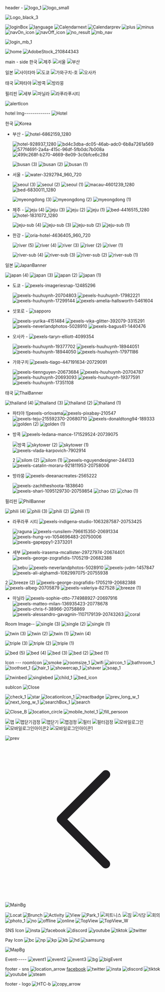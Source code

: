 header -
![logo_1](https://github.com/simjsik/savefile/assets/39624384/70f2dcbd-dd21-4d16-9aa3-fa0756ecc062)
![logo_small](https://github.com/user-attachments/assets/71aa6b25-f221-4d95-b1fc-a65e4397cefa)


![Logo_black_3](https://github.com/user-attachments/assets/22fd7020-dff8-4f04-91cf-f2da5a7c4911)

![loginBox](https://github.com/simjsik/savefile/assets/39624384/985bd186-91e9-437b-91c7-6e1d2725855d)
![language](https://github.com/simjsik/savefile/assets/39624384/6e60b823-237c-49c8-9b30-c28659d381fc)
![Calendarnext](https://github.com/simjsik/savefile/assets/39624384/3ed517cf-52af-4c78-be11-b7a28e2f2f58)
![Calendarprev](https://github.com/simjsik/savefile/assets/39624384/d99b0090-cf55-4f4d-ad23-59f124992614)
![plus](https://github.com/simjsik/savefile/assets/39624384/664f1cd2-1c18-43ee-9066-d51065b4c938)
![minus](https://github.com/simjsik/savefile/assets/39624384/81074449-6762-4ba7-a088-a00a585886c5)
![navOn_icon](https://github.com/user-attachments/assets/6b8eeff2-2355-4495-ad6d-dcc969813f84)
![navOff_icon](https://github.com/user-attachments/assets/2b788ae1-56d2-4d9d-83ad-3c0e279f60cf)
![no_result](https://github.com/user-attachments/assets/d1e6d91c-553a-4223-856e-64029389471a)
![mb_nav](https://github.com/user-attachments/assets/01161483-2924-499b-98a3-10ba8c0e80e0)

![login_mb_1](https://github.com/user-attachments/assets/3b953b8d-4250-4c0d-8f85-99da101d1556)

![home](https://github.com/user-attachments/assets/39bd586f-e9cf-4b15-87e5-9d04e57a39ed)
![AdobeStock_210844343](https://github.com/user-attachments/assets/d1f98c8b-d80f-4299-8b16-286b93d5e50d)

main - side
한국
![제주](https://github.com/simjsik/savefile/assets/39624384/c2b8f930-0075-4e6c-9b3f-78297e52b9ee)
![서울](https://github.com/simjsik/savefile/assets/39624384/a2c5e383-8572-4cc3-b451-c42ea3fac2d5)
![부산](https://github.com/simjsik/savefile/assets/39624384/3201e968-aa14-49c5-8d24-36265a0f5d36)

일본
![사이타마](https://github.com/simjsik/savefile/assets/39624384/f68ae263-9ae8-49aa-a040-e9edd35f1c12)
![도쿄](https://github.com/simjsik/savefile/assets/39624384/e4de95e9-6650-4983-9807-1aefa6dffcc0)
![가와구치-호](https://github.com/simjsik/savefile/assets/39624384/ad1d56a5-21a6-406b-88f8-f27f1614ece5)
![오사카](https://github.com/simjsik/savefile/assets/39624384/6736f95a-4104-4eed-be6d-2ce2148520e7)

태국
![파타야](https://github.com/simjsik/savefile/assets/39624384/878dc0a5-52ed-4011-9b58-e9c6c4469566)
![방콕](https://github.com/simjsik/savefile/assets/39624384/dce54afc-0229-4385-9fd1-eedbcd0cc9f8)
![방라뭉](https://github.com/simjsik/savefile/assets/39624384/1f2945d3-a7b6-45c9-8ca8-105594732a00)

필리핀
![세부](https://github.com/simjsik/savefile/assets/39624384/799f3cf4-c0e8-4fd9-9fbf-b6c5152788af)
![마닐라](https://github.com/simjsik/savefile/assets/39624384/b79a2312-1eaa-4918-bc4d-ec8eab3df71f)
![라푸라푸시티](https://github.com/simjsik/savefile/assets/39624384/86aade06-4359-429f-a252-ee42c766ed4c)

![alertIcon](https://github.com/simjsik/savefile/assets/39624384/d109cea6-c8c2-4ad1-9a3f-68c18e222a8e)

hotel Img-------------
![Hotel](https://github.com/user-attachments/assets/13ab80bf-040f-4313-bf6a-9d7684a28cfa)

한국
  ![Korea](https://github.com/user-attachments/assets/ba9e4990-9dd4-4815-ab57-813e47051af4)

- 부산 -
  ![hotel-6862159_1280](https://github.com/user-attachments/assets/04cdabac-f50f-4041-98ec-727fafb47c01)
  
  ![hotel-928937_1280](https://github.com/user-attachments/assets/5db0e4cd-da85-4ff1-b36f-dd0482a4ffdf)
  ![bd4c3dba-dc05-46ab-adc0-6b8a7261a569](https://github.com/user-attachments/assets/7a657d3a-1e9c-4019-a36e-33c2a94decd2)
  ![577f4691-2a4a-415c-96df-5fb0dc7b008a](https://github.com/user-attachments/assets/2090fadc-fb88-43d5-99e1-922a57d2521b)
  ![499c268f-b270-4669-8e09-3c0bfce6c28d](https://github.com/user-attachments/assets/b7fc211f-95c2-4218-8ce5-7291fa7db75f)

  ![busan (3)](https://github.com/user-attachments/assets/5c5ad595-1d25-4963-bbd4-109e65a2fe84)
  ![busan (2)](https://github.com/user-attachments/assets/76d73658-4e2e-4c3a-b91d-2e2699329d6a)
  ![busan (1)](https://github.com/user-attachments/assets/09852079-a118-4589-ab2b-43b517dad977)

- 서울 -
  ![water-3292794_960_720](https://github.com/user-attachments/assets/c31abca3-5187-4f6c-91a5-59a309915975)
  
  ![seoul (3)](https://github.com/user-attachments/assets/fe5d3679-1e08-4d8b-9e85-5024471021bc)
  ![seoul (2)](https://github.com/user-attachments/assets/e8e36633-c217-45bf-a718-c256933dd5e6)
  ![seoul (1)](https://github.com/user-attachments/assets/f1f2d8c7-4be0-4fb5-811f-21b6d995b5e4)
  ![macau-4601239_1280](https://github.com/user-attachments/assets/903611cb-2873-444b-8641-36cefe0ebdfb)
  ![bed-6830011_1280](https://github.com/user-attachments/assets/8f7c5b99-66e7-4256-86ed-13ca0dc40c22)

  ![myeongdong (3)](https://github.com/user-attachments/assets/af4c4a6a-429c-4759-9ee9-bf7b03bcde9c)
  ![myeongdong (2)](https://github.com/user-attachments/assets/68c7f8fe-834d-4b5a-a1d0-e2f19a5a54ac)
  ![myeongdong (1)](https://github.com/user-attachments/assets/cf693b7e-a700-4d36-b0a3-eb8f6a5f7a49)

- 제주 -
  ![jeju (4)](https://github.com/user-attachments/assets/c8171013-6e90-4f07-b035-4ccd7320fd51)
  ![jeju (3)](https://github.com/user-attachments/assets/c0a3feb5-5f4c-48c0-b8ff-8c6b78157e79)
  ![jeju (2)](https://github.com/user-attachments/assets/d0d3250f-7298-4a9b-a5d1-6422269ffffb)
  ![jeju (1)](https://github.com/user-attachments/assets/647cb6a8-0bee-49ac-a8c2-e4a8eb8e37c9)
  ![bed-4416515_1280](https://github.com/user-attachments/assets/b0fae5c4-3027-4832-a2ee-65641201c2a8)
  ![hotel-1831072_1280](https://github.com/user-attachments/assets/d8f83636-c05f-484b-bca8-bd45f911ebb8)

  ![jeju-sub (4)](https://github.com/user-attachments/assets/435d5da1-a270-470b-a7af-acf6252ed274)
  ![jeju-sub (3)](https://github.com/user-attachments/assets/ac75cd35-e7a6-4b91-a5c1-9b6323d61e2d)
  ![jeju-sub (2)](https://github.com/user-attachments/assets/b1a0a455-dd99-496e-990f-8849e507cfdf)
  ![jeju-sub (1)](https://github.com/user-attachments/assets/d82a567f-f4af-42fc-bcbf-a3bc8020ce78)

- 한강 -
  ![oria-hotel-4636405_960_720](https://github.com/user-attachments/assets/e220e576-c79b-4ee2-9e0e-d2d8b10fda38)
  
  ![river (5)](https://github.com/user-attachments/assets/d344a3cf-bfc9-41dd-a9e3-c7778882a0ea)
  ![river (4)](https://github.com/user-attachments/assets/0fbe34af-3246-4ea5-9afb-670e96c8b758)
  ![river (3)](https://github.com/user-attachments/assets/20135041-ad55-4ebe-8da7-77d15acd9ce1)
  ![river (2)](https://github.com/user-attachments/assets/5e0e62d1-00f8-4de1-84ed-ff174b182e00)
  ![river (1)](https://github.com/user-attachments/assets/55db506f-e0f4-4805-8024-725b42e336cf)

  ![river-sub (4)](https://github.com/user-attachments/assets/83aa589c-4f6c-4673-b716-0c873350e4d5)
  ![river-sub (3)](https://github.com/user-attachments/assets/4acfc3a4-1ecd-441d-a84a-b7af08ab5b4f)
  ![river-sub (2)](https://github.com/user-attachments/assets/7cfef69e-5e49-4315-8c58-265aa68cae7c)
  ![river-sub (1)](https://github.com/user-attachments/assets/ceadaa0c-e083-4aab-88b1-16737a1643cf)

일본
![JapanBanner](https://github.com/user-attachments/assets/a484261e-e94e-477a-ba5d-f555389cac55)

![japan (4)](https://github.com/user-attachments/assets/f5c88ac2-a582-47bc-a172-200b3647f8f2)
![japan (3)](https://github.com/user-attachments/assets/ae264e4e-a3e9-4a49-8bcd-0d6f620f0756)
![japan (2)](https://github.com/user-attachments/assets/242056f3-571b-4237-a03c-0f5a4fca931b)
![japan (1)](https://github.com/user-attachments/assets/6fe20fb6-169a-4d53-8ea2-6303c4be4122)

- 도쿄 -
  ![pexels-imageriesnap-12485296](https://github.com/user-attachments/assets/55e1666b-679c-4c68-9984-7068d7fc2ddf)
  
  ![pexels-huuhuynh-20704803](https://github.com/user-attachments/assets/efd89067-d3f1-4252-b722-7c7cf1a9eb42)
  ![pexels-huuhuynh-17982221](https://github.com/user-attachments/assets/fe9b5e62-4a42-4051-8936-5256078c8458)
  ![pexels-huuhuynh-17299144](https://github.com/user-attachments/assets/c1aa7599-3f69-4b49-bd8c-702fa30fac32)
  ![pexels-amelia-hallsworth-5461604](https://github.com/user-attachments/assets/60cdce4d-3281-4c05-897e-674f64c3af16)

- 삿포로 -
  ![sapporo](https://github.com/user-attachments/assets/b53eeb44-caf5-4e64-af3c-6b8223a24aee)

  ![pexels-yurika-4151484](https://github.com/user-attachments/assets/978d7e99-5662-45f4-badf-2d0e7640d173)
  ![pexels-vika-glitter-392079-3315291](https://github.com/user-attachments/assets/7f92dc55-44a9-4ba3-9907-90205b9d3bd1)
  ![pexels-neverlandphotos-5028910](https://github.com/user-attachments/assets/65e4f994-6c67-4275-af2b-d5a13bfa3567)
  ![pexels-bagus41-1440476](https://github.com/user-attachments/assets/425b39a9-86a8-4dfa-8dae-7582129e4155)

- 오사카 -
  ![pexels-taryn-elliott-4099354](https://github.com/user-attachments/assets/afaae7c0-b75f-437b-8d50-f8342661f831)
  
  ![pexels-huuhuynh-19377702](https://github.com/user-attachments/assets/b2f19e79-ab56-464d-83e7-5be9b07d992f)
  ![pexels-huuhuynh-18944051](https://github.com/user-attachments/assets/34598c47-d25c-44e3-a854-0026d8b67116)
  ![pexels-huuhuynh-18944050](https://github.com/user-attachments/assets/a3ce7491-32f7-4adf-99b1-a5e89f0974fc)
  ![pexels-huuhuynh-17971186](https://github.com/user-attachments/assets/29803690-7aca-4756-923d-580a9b5e591e)

- 가와구치
  ![pexels-tiago-447191634-20729091](https://github.com/user-attachments/assets/f669b8d6-45ef-44d3-95a7-3f0a94c17f1e)
  
  ![pexels-tiennguyen-20673684](https://github.com/user-attachments/assets/560baca6-fd1d-41f3-b83b-d5cb768df7ca)
  ![pexels-huuhuynh-20704787](https://github.com/user-attachments/assets/ce3bae56-43a4-4f83-ac66-164787694cab)
  ![pexels-huuhuynh-20693093](https://github.com/user-attachments/assets/fa442823-0822-4167-9f83-add11d9cafd3)
  ![pexels-huuhuynh-19377591](https://github.com/user-attachments/assets/f5f67c46-591e-476d-9666-76065340ae56)
  ![pexels-huuhuynh-17351108](https://github.com/user-attachments/assets/f7025f8c-8db8-46b7-a05a-bcf271e6b80c)


태국
![ThaiBanner](https://github.com/user-attachments/assets/b1f95f41-0626-455a-96f1-5f802006e8a3)

![thailand (4)](https://github.com/user-attachments/assets/26ad5c1f-d545-4d11-91a2-05c17d73e2b5)
![thailand (3)](https://github.com/user-attachments/assets/f69f6d49-6e6e-4b4d-8ab4-771765d10d64)
![thailand (2)](https://github.com/user-attachments/assets/5400298d-c56a-4420-8ecc-db3657b51b7c)
![thailand (1)](https://github.com/user-attachments/assets/6f9284c4-35ae-4d00-b688-9e3aa1bd95e8)

- 파타야
  ![pexels-orlovama![pexels-pixabay-210547](https://github.com/user-attachments/assets/967c37a0-aad9-436f-863b-7ca4f6897f3c)
  ![pexels-teju-215592370-20680710](https://github.com/user-attachments/assets/333a3298-467b-4129-be11-0e4e56ee3ad4)
  ![pexels-donaldtong94-189333](https://github.com/user-attachments/assets/00f80cf4-a814-4ee3-af2b-a0467bb566ba)
  ![golden (2)](https://github.com/user-attachments/assets/2472f5e2-07cb-477c-9dd3-eeddf461a2ae)
  ![golden (1)](https://github.com/user-attachments/assets/a2adec1d-2650-4e62-a78d-9671e0199531)

- 방콕
  ![pexels-ledana-mance-171529524-20739075](https://github.com/user-attachments/assets/6b585079-ba30-4a26-9cd9-5289808feb58)
  
  ![방콕](https://github.com/user-attachments/assets/73c169ef-3b32-4358-850a-eace2e95e299)
  ![skytower (2)](https://github.com/user-attachments/assets/2c558761-7d4c-431a-a826-6dbdf16b77d9)
  ![skytower (1)](https://github.com/user-attachments/assets/7d65977a-73ba-4446-91be-e29112502c3d)
  ![pexels-vlada-karpovich-7902914](https://github.com/user-attachments/assets/c37db558-fc66-41bc-bfbc-75bbde579565)
  
  2
  ![silom (2)](https://github.com/user-attachments/assets/d0e8972c-82df-4af0-8bc0-caca089f93d7)
  ![silom (1)](https://github.com/user-attachments/assets/0395a1c5-bd98-49fa-bb07-4536f8de4449)
  ![pexels-nguyendesigner-244133](https://github.com/user-attachments/assets/09a7f475-9aad-47e0-8db4-98d9a41541b9)
  ![pexels-catalin-moraru-921811953-20758006](https://github.com/user-attachments/assets/749d6e10-3a64-438c-ab37-46dcae1f92e8)

- 방라뭉
  ![pexels-deeanacreates-2565222](https://github.com/user-attachments/assets/1aba27b8-8c1d-4062-b2e9-2138757c035c)
  
  ![pexels-zachtheshoota-1838640](https://github.com/user-attachments/assets/cb51ee4c-fab9-4619-9ac8-b59360d1f57b)
  ![pexels-shari-1095129730-20759854](https://github.com/user-attachments/assets/7386b83e-ff2c-4529-9a6d-7bcd0c35e289)
  ![chao (2)](https://github.com/user-attachments/assets/ee5141b5-c556-4d0c-a50c-23fdffefe4d8)
  ![chao (1)](https://github.com/user-attachments/assets/bd361f76-ae32-4723-bb1d-c560c06bb89c)

필리핀
![PhilBanner](https://github.com/user-attachments/assets/bdc2577c-2cfa-45ec-b562-ab85641f07e2)

![phili (4)](https://github.com/user-attachments/assets/01d6031c-e1c2-4162-a744-e71a910797f2)
![phili (3)](https://github.com/user-attachments/assets/f71d8cd0-974c-4da4-af5f-2f974619cffe)
![phili (2)](https://github.com/user-attachments/assets/aee8d68d-01c7-4d65-a4ce-883a55de5baf)
![phili (1)](https://github.com/user-attachments/assets/4a89abaa-1efe-4f98-a21c-8d26f2d126a8)

- 라푸라푸 시티
  ![pexels-indigena-studio-1063287587-20753425](https://github.com/user-attachments/assets/20d33713-3677-4ec0-ab94-1c88435dea46)
  
  ![raguna](https://github.com/user-attachments/assets/368d067b-00aa-4d4d-af2b-54b1ea4927df)
  ![pexels-runsilem-796615350-20691334](https://github.com/user-attachments/assets/3606b347-d73e-4957-b74e-3d47396c86fb)
  ![pexels-hung-vo-1054696483-20750006](https://github.com/user-attachments/assets/690f14de-f41d-4739-bfec-f1121e8e2412)
  ![pexels-gapeppy1-2373201](https://github.com/user-attachments/assets/06a0ffdb-23ae-44b0-88da-65f21b454178)

- 세부
  ![pexels-irasema-mcallister-29727974-20674401](https://github.com/user-attachments/assets/a7369d2c-a6ca-4da8-9242-984efa7a3f7c)
  ![pexels-george-zografidis-1705219-20682388](https://github.com/user-attachments/assets/00132f5d-77e2-45c6-a5b4-882ee612f20a)
  
  ![sebu](https://github.com/user-attachments/assets/80990f05-feda-430a-b8d5-c5b400971641)
  ![pexels-neverlandphotos-5028910](https://github.com/user-attachments/assets/b3d9d079-b358-4fed-a74f-542f1b8e8225)
  ![pexels-jvdm-1457847](https://github.com/user-attachments/assets/40ee9ae6-92b7-4ffa-875e-b6b070876424)
  ![pexels-ali-alghamdi-1082997075-20755938](https://github.com/user-attachments/assets/449ae0f2-ba0c-4aea-bc05-6ff9509f63b1)

2
  ![breeze (2)](https://github.com/user-attachments/assets/862a6570-1c4e-4343-baa4-81dd55a44056)
  ![pexels-george-zografidis-1705219-20682388](https://github.com/user-attachments/assets/adc6999f-b0b6-4764-b580-ca9150864282)
  ![pexels-albeg-20705879](https://github.com/user-attachments/assets/8921ef2c-aa54-462b-b406-a263d85f4f4e)
  ![pexels-valeriya-827528](https://github.com/user-attachments/assets/2b15d73d-4afc-436f-9e8b-7b39b384e389)
  ![breeze (1)](https://github.com/user-attachments/assets/f4590416-b6f0-426a-9575-f79d0c51b512)


- 마닐라
  ![pexels-sophie-otto-774988927-20697916](https://github.com/user-attachments/assets/40ff05d8-0c66-4ad0-8ec4-6780e6e9574e)
  ![pexels-matteo-milan-136935423-20778678](https://github.com/user-attachments/assets/63c4e7f9-5298-41a9-8cc6-d7991477bea6)
  ![pexels-chris-f-38966-20758869](https://github.com/user-attachments/assets/0f6ef2d0-21c4-4141-9c1b-67be554b8e06)
  ![pexels-alessandro-gavagnin-1107179139-20743263](https://github.com/user-attachments/assets/cf6d9261-d024-41d1-a50d-36edfb0556ae)
  ![coral](https://github.com/user-attachments/assets/96b10826-0058-45a0-8996-ec63e148fb52)


Room Image--
![single (3)](https://github.com/user-attachments/assets/c9b30b8e-1dc9-431b-9f70-81566b814646)
![single (2)](https://github.com/user-attachments/assets/c77925df-2be2-4d8a-aa88-2ea2ca09baf3)
![single (1)](https://github.com/user-attachments/assets/0637d60a-4fc7-46b0-82ec-a6dd068caf78)

![twin (3)](https://github.com/user-attachments/assets/98aa409f-6c5a-4811-b74d-436a56ae1b90)
![twin (2)](https://github.com/user-attachments/assets/acca0366-f938-4830-abfc-bdf8e0294ede)
![twin (1)](https://github.com/user-attachments/assets/e916bbf9-57a7-41b7-9c92-ad749bfbab8f)
![twin (4)](https://github.com/user-attachments/assets/db4d09b8-e53a-41c5-b07b-abc76631bef4)

![triple (3)](https://github.com/user-attachments/assets/dd4295d7-e108-48cd-8a44-8e02b0f84723)
![triple (2)](https://github.com/user-attachments/assets/5d72d0d8-2ff3-4104-8f9e-d857e5ce343a)
![triple (1)](https://github.com/user-attachments/assets/2f60b584-98a4-43b9-a29d-bd062ef76966)

![bed (5)](https://github.com/user-attachments/assets/b1f66f21-8132-415b-87dc-837a53324660)
![bed (4)](https://github.com/user-attachments/assets/ad999556-0fad-4169-bf0a-dc64bf18771a)
![bed (3)](https://github.com/user-attachments/assets/b2986a2b-9d54-41e1-af6a-4a40d549ddf5)
![bed (2)](https://github.com/user-attachments/assets/b382656e-a167-4e22-b413-18b71d3f2d3e)
![bed (1)](https://github.com/user-attachments/assets/a2fe67a3-53c2-4e1e-8d4b-9497699ac830)

Icon ---
roomIcon
![smoke](https://github.com/user-attachments/assets/b8bc9984-d829-425e-8372-1a508edae08e)
![roomsize_1](https://github.com/user-attachments/assets/1aec627a-9f05-48b6-8a6f-83b5ec578ef6)
![wifi](https://github.com/user-attachments/assets/4d91435c-9a75-46d1-a2d4-0de4daa91f47)
![aircon_1](https://github.com/user-attachments/assets/608bc0be-d855-4b55-92b5-180bc16998e4)
![bathroom_1](https://github.com/user-attachments/assets/b7006f8e-8147-4e36-8cc5-30da9ae5c15c)
![toothset_1](https://github.com/user-attachments/assets/a378b383-70ee-4951-99ca-c482707d4e5b)
(![hair_1](https://github.com/user-attachments/assets/f96419da-2966-4d14-8bb0-b3dc58fc98e3)
![showercap_1](https://github.com/user-attachments/assets/d8d5b869-c219-435f-9b57-cd8dae96ffe4)
![shaver](https://github.com/user-attachments/assets/2db709fa-0674-4a9a-889f-4df94a7b74f9)
![soap_1](https://github.com/user-attachments/assets/feba92ea-320b-4e03-8250-bd648bcdce33)

![twinbed](https://github.com/user-attachments/assets/87cd6430-bb0e-4278-9ea8-d7b0fd46e3e7)
![singlebed](https://github.com/user-attachments/assets/597eee21-7f0a-4de9-839b-492e8b4907ce)
![child_1](https://github.com/user-attachments/assets/84828adf-63bf-49f9-84e3-04966d271420)
![bed_icon](https://github.com/user-attachments/assets/2fffe87d-2828-4480-a3ed-d46ae4d6c4ea)


subIcon
![Close](https://github.com/user-attachments/assets/bdc11b7c-1801-45da-8939-f1ae58eb3342)

![check_1](https://github.com/user-attachments/assets/8624b990-f132-4195-b44d-e2286eb84df7)
![star](https://github.com/user-attachments/assets/17543e67-901c-4023-a3d6-12a0cec324b5)
![locationIcon_1](https://github.com/user-attachments/assets/b7a9fa5d-e126-47b2-835f-ae85545dbd2b)
![reactbadge](https://github.com/user-attachments/assets/1f28fa14-1106-45c4-b2a2-5c51615057d2)
![prev_long_w_1](https://github.com/user-attachments/assets/07969943-db2a-4af3-96d1-4d66f8d1a604)
![next_long_w_1](https://github.com/user-attachments/assets/88bc4b88-e958-4478-9dc1-1579810ec7c2)
![searchBox_1](https://github.com/user-attachments/assets/a3e6154c-954e-4df2-9b8c-adf3a8160bcb)
![search](https://github.com/user-attachments/assets/8c6b0ce4-8de0-499a-ae85-2f4b352375ef)

![Close_B](https://github.com/user-attachments/assets/136ee635-423c-4c4b-8c89-505ea885fee6)
![location_circle](https://github.com/user-attachments/assets/a27f39bf-e1d1-446e-b8f9-ff554ed96d21)
![mobile_hotel_1](https://github.com/user-attachments/assets/1214e94c-f333-47e3-b005-b7b041486471)
![fill_persoon](https://github.com/user-attachments/assets/ca708107-b109-4041-97b4-6907d53bdc02)

![맵](https://github.com/user-attachments/assets/d97655de-33a3-49e8-a5ab-3f9d00e86063)
![맵닫기검정](https://github.com/user-attachments/assets/d2d6c872-32ca-4c64-a433-13327d5a7c68)
![맵닫기](https://github.com/user-attachments/assets/17f36c43-87eb-4670-ae27-cab69e179db2)
![맵검정](https://github.com/user-attachments/assets/74b8f4e0-ae1a-4377-aaaf-4c310ba69ec7)
![필터](https://github.com/user-attachments/assets/8d087faf-f194-4f0c-a08c-4887130e66bc)
![필터검정](https://github.com/user-attachments/assets/29b8ff1d-d9c4-4772-95a8-47b2f78f0a5c)
![모바일로그인](https://github.com/user-attachments/assets/a5573371-37d5-4707-9ccd-be079f9eebd2)
![모바일로그인아이콘2](https://github.com/user-attachments/assets/a9e89e85-8099-4848-a407-0c6ff86aa1cc)
![모바일로그인아이콘1](https://github.com/user-attachments/assets/414034fb-a9d9-4842-b8fb-ba1318452ca1)



![prev](https://github.com/user-attachments/assets/f2c7114e-69e3-4448-9f82-00ea574600af)
<svg xmlns="http://www.w3.org/2000/svg" viewBox="0 0 18 18"><defs><style>.cls-1,.cls-2{fill:none;}.cls-2{stroke:#201f22;stroke-linecap:round;stroke-linejoin:round;}</style></defs><g id="레이어_2" data-name="레이어 2"><g id="레이어_1-2" data-name="레이어 1"><rect class="cls-1" width="18" height="18"/><polyline class="cls-2" points="11.57 3.87 6.43 9 11.56 14.13"/></g></g></svg>

![MainBg](https://github.com/user-attachments/assets/315be9e6-20cb-411e-8c8d-6e394d2c1732)

![Locat](https://github.com/user-attachments/assets/8e082ae3-76e8-4f06-b275-a153b762c651)
![Brunch](https://github.com/user-attachments/assets/dab685c4-dc07-42a0-ace3-4e2fb6441c65)
![Activity](https://github.com/user-attachments/assets/f408a3b1-7030-4c80-82f4-73bebd9d5ff7)
![View](https://github.com/user-attachments/assets/112d1838-61ce-4264-9afc-d4ff3cc4a897)
![Park_1](https://github.com/user-attachments/assets/d91a46ff-ac86-4cba-8565-e69c45855aa2)
![피트니스](https://github.com/user-attachments/assets/fc2db4fc-7987-49bb-b02f-491d7b34259c)
![짐](https://github.com/user-attachments/assets/71c124dc-59e2-46d0-9f43-d480dbeb7e4e)
![식당](https://github.com/user-attachments/assets/d1ca3f6e-59e7-4d86-b1ba-bd23c12a6b93)
![회의](https://github.com/user-attachments/assets/a294ca82-7581-42ae-b022-9fd47d97f998)
![photo_1](https://github.com/user-attachments/assets/2583799b-7e06-4917-9b81-4a771a42b375)
![no](https://github.com/user-attachments/assets/6cea69a3-26c0-43c5-b01f-c6ed61c96b49)
![offline](https://github.com/user-attachments/assets/dbd56dbd-6720-41de-90cf-8110fa43a50d)
![online](https://github.com/user-attachments/assets/d6d7af89-6a5f-4081-b0d2-eb49b507040e)
![TopView](https://github.com/user-attachments/assets/9d2195f9-b2f1-4a1d-bccd-b221e3a8ea06)
![TopView_W](https://github.com/user-attachments/assets/04a6269e-348a-4088-9289-ea39d9525e8d)


SNS Icon
![insta](https://github.com/user-attachments/assets/db12b0be-a441-49c2-a043-c8a0e9938ee2)
![facebook](https://github.com/user-attachments/assets/8452a273-0ba4-451a-b558-78dba16f8562)
![discord](https://github.com/user-attachments/assets/616cb88b-fea5-4fdc-bbf8-f2dc572cc819)
![youtube](https://github.com/user-attachments/assets/658012c7-e5d9-4604-bfe9-b8e3722adf57)
![tiktok](https://github.com/user-attachments/assets/ff3c657e-3f5f-44b4-82ad-87b443e95080)
![twitter](https://github.com/user-attachments/assets/b12f5c62-693e-442f-80e3-290b05f8c9b9)

Pay  Icon
![bc](https://github.com/user-attachments/assets/67a70d52-c340-4db3-8ee1-44552ce66516)
![np](https://github.com/user-attachments/assets/ad809f19-8018-408d-a86e-14b836c13a10)
![kp](https://github.com/user-attachments/assets/c66236d8-a297-43b5-b16a-ad7056c3bce8)
![kb](https://github.com/user-attachments/assets/7ec88d65-ef34-4f8e-a92d-b54a08b8c93b)
![hd](https://github.com/user-attachments/assets/8be85846-bb40-4b0d-8931-36082be66759)
![samsung](https://github.com/user-attachments/assets/951a97ad-5075-4665-9cdc-43a90c6c28d3)

![MapBg](https://github.com/user-attachments/assets/91ab44e5-9747-461b-a0d0-a0e3e8989ea9)

Event-----
![event1](https://github.com/user-attachments/assets/cad73db3-6c69-47f2-a6cc-e6abcdf88419)
![event2](https://github.com/user-attachments/assets/0308278b-1b30-4c17-83cb-0a333bac5d0b)
![event3](https://github.com/user-attachments/assets/c7a7740f-75cc-4b17-859f-b390df4ffc80)
![bg](https://github.com/user-attachments/assets/b194c6ef-39e4-44c8-9478-4257c1bd23cd)
![bigEvent](https://github.com/user-attachments/assets/cb2d0c95-f5ec-489c-a308-75512ff697f2)



footer - sns
![location_arrow](https://github.com/simjsik/savefile/assets/39624384/955127d7-5a81-4446-9a38-9a2fbcf98e57)
[facebook](https://github.com/simjsik/savefile/assets/39624384/096a896c-8a07-425c-91c8-eeefdb9ca829)
![twitter](https://github.com/simjsik/savefile/assets/39624384/cb04918d-6b66-474f-8e27-a70bfd67f21c)
![insta](https://github.com/simjsik/savefile/assets/39624384/ff8a8677-bf06-4878-ac7b-af0ba65ea625)
![discord](https://github.com/simjsik/savefile/assets/39624384/61d8a887-ed2e-45c9-abf5-ba1b78a2e151)
![tiktok](https://github.com/simjsik/savefile/assets/39624384/e8cb3e45-19b7-448e-a91d-9246143ef60c)
![youtube](https://github.com/simjsik/savefile/assets/39624384/fc397ff1-bbd1-445b-b064-dbc246ac5330)
![steam](https://github.com/simjsik/savefile/assets/39624384/9ccd95c3-10af-4bcf-a17f-fc0d28cb19ef)

footer - logo
![HTC-b](https://github.com/simjsik/savefile/assets/39624384/3089671d-5d20-40a5-88ab-043713984d55)
![copy_arrow](https://github.com/simjsik/savefile/assets/39624384/5ccf4bb6-0ed9-4704-8422-54f69e6d8317)


